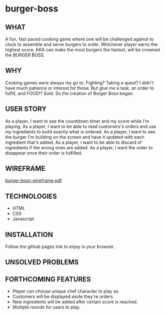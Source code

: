 # burger-boss

## WHAT
A fun, fast paced cooking game where one will be challenged against to clock to assemble and serve burgers to order. Whichever player earns the highest score, AKA can make the most burgers the fastest, will be crowned the BURGER BOSS. 

## WHY
Cooking games were always my go to. Fighting? Taking a quest? I didn't have much patience or interest for those. But give me a task, an order to fulfill, and FOOD!? Sold. So the creation of Burger Boss began. 

## USER STORY
As a player, I want to see the countdown timer and my score while I'm playing.
As a player, I want to be able to read customers's orders and use my ingredients to build exactly what is ordered.
As a player, I want to see the burger I'm building on the screen and have it updated with each ingredient that's added.
As a player, I want to be able to discard of ingredients if the wrong ones are added.
As a player, I want the order to disappear once their order is fulfilled.

## WIREFRAME
[burger-boss-wireframe.pdf](https://github.com/angeeg/burger-boss/files/9174548/burger-boss-wireframe.pdf)


## TECHNOLOGIES 
  * HTML
  * CSS
  * Javascript

## INSTALLATION
Follow the github pages link to enjoy in your browser.

## UNSOLVED PROBLEMS

## FORTHCOMING FEATURES 
  * Player can choose unique chef character to play as.
  * Customers will be displayed aside they're orders. 
  * New ingredients will be added after certain score is reached.
  * Multiple rounds for users to play. 

